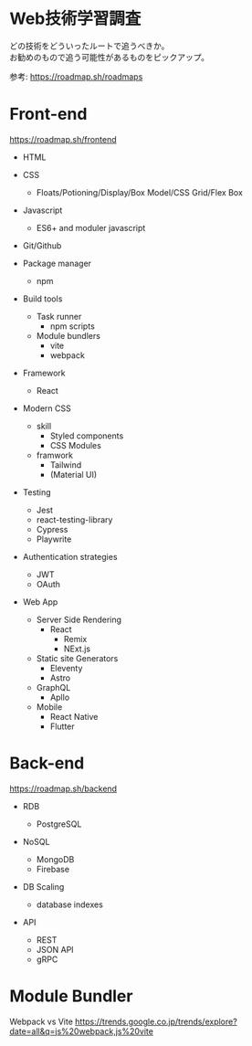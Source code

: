 # Web技術学習調査

どの技術をどういったルートで追うべきか。  
お勧めのもので追う可能性があるものをピックアップ。

参考: https://roadmap.sh/roadmaps


# Front-end

https://roadmap.sh/frontend

* HTML
* CSS
  * Floats/Potioning/Display/Box Model/CSS Grid/Flex Box
* Javascript
  * ES6+ and moduler javascript
* Git/Github
* Package manager
  * npm
* Build tools
  * Task runner
    * npm scripts
  * Module bundlers
    * vite
    * webpack
* Framework
  * React
* Modern CSS
  * skill 
    * Styled components
    * CSS Modules
  * framwork
    * Tailwind
    * (Material UI)
* Testing
  * Jest
  * react-testing-library
  * Cypress
  * Playwrite
* Authentication strategies
  * JWT
  * OAuth

* Web App
  * Server Side Rendering
    * React
      * Remix
      * NExt.js
  * Static site Generators
    * Eleventy
    * Astro
  * GraphQL
    * Apllo
  * Mobile
    * React Native
    * Flutter

# Back-end

https://roadmap.sh/backend

* RDB
  * PostgreSQL
* NoSQL
  * MongoDB
  * Firebase

* DB Scaling
  * database indexes
* API
  * REST
  * JSON API
  * gRPC  


# Module Bundler
Webpack vs Vite
https://trends.google.co.jp/trends/explore?date=all&q=js%20webpack,js%20vite
